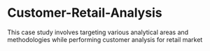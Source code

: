 # Customer-Retail-Analysis
This case study involves targeting various analytical areas and methodologies while performing customer analysis for retail market
